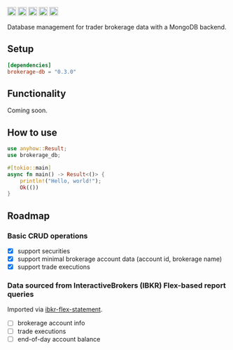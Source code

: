 [<img alt="github" src="https://img.shields.io/badge/github-tfiala?style=for-the-badge&labelColor=555555&logo=github" height="20">](https://github.com/tfiala/brokerage-db-rs)
[<img alt="crates.io" src="https://img.shields.io/crates/v/brokerage-db.svg?style=for-the-badge&color=fc8d62&logo=rust" height="20">](https://crates.io/crates/brokerage-db)
[<img alt="docs.rs" src="https://img.shields.io/badge/docs.rs-66c2a5?style=for-the-badge&labelColor=555555&logoColor=white&logo=docs.rs" height="20">](https://docs.rs/brokerage-db/latest/brokerage-db)
[<img alt="build status" src="https://img.shields.io/github/actions/workflow/status/tfiala/brokerage-db-rs/rust.yml?branch=main&style=for-the-badge" height="20">](https://github.com/tfiala/brokerage-db-rs/actions/workflows/rust.yml)
[<img alt="codecov.io" src="https://img.shields.io/codecov/c/github/tfiala/brokerage-db-rs?style=for-the-badge" height="20">](https://codecov.io/gh/tfiala/brokerage-db-rs)

Database management for trader brokerage data with a MongoDB backend.

## Setup

```toml
[dependencies]
brokerage-db = "0.3.0"
```

## Functionality

Coming soon.

## How to use

```rust
use anyhow::Result;
use brokerage_db;

#[tokio::main]
async fn main() -> Result<()> {
    println!("Hello, world!");
    Ok(())
}
```

## Roadmap

### Basic CRUD operations

* [x] support securities
* [x] support minimal brokerage account data (account id, brokerage name)
* [x] support trade executions

### Data sourced from InteractiveBrokers (IBKR) Flex-based report queries

Imported via [ibkr-flex-statement](https://github.com/tfiala/ibkr-flex-statement-rs).

* [ ] brokerage account info
* [ ] trade executions
* [ ] end-of-day account balance
